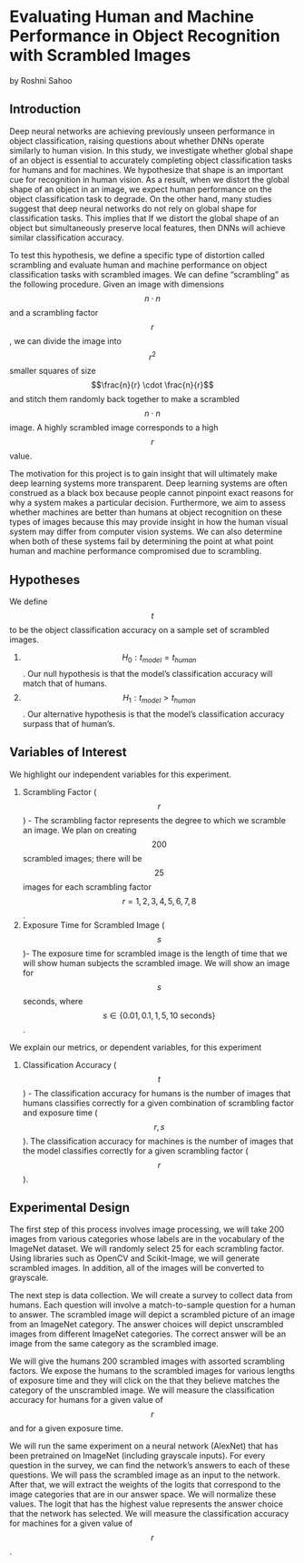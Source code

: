 # Evaluating Human and Machine Performance in Object Recognition with Scrambled Images 
by Roshni Sahoo

## Introduction

Deep neural networks are achieving previously unseen performance in object classification, raising questions about whether DNNs operate similarly to human vision. In this study, we investigate whether global shape of an object is essential to accurately completing object classification tasks for humans and for machines. We hypothesize that shape is an important cue for recognition in human vision. As a result, when we distort the global shape of an object in an image, we expect human performance on the object classification task to degrade. On the other hand, many studies suggest that deep neural networks do not rely on global shape for classification tasks. This implies that If we distort the global shape of an object but simultaneously preserve local features, then DNNs will achieve similar classification accuracy. 

To test this hypothesis, we define a specific type of distortion called scrambling and evaluate human and machine performance on object classification tasks with scrambled images. We can define “scrambling” as the following procedure. Given an image with dimensions $$n \cdot n$$ and a scrambling factor $$r$$, we can divide the image into $$r^2$$ smaller squares of size $$\frac{n}{r} \cdot \frac{n}{r}$$ and stitch them randomly back together to make a scrambled $$n \cdot n$$ image. A highly scrambled image corresponds to a high $$r$$ value.

The motivation for this project is to gain insight that will ultimately make deep learning systems more transparent. Deep learning systems are often construed as a black box because people cannot pinpoint exact reasons for why a system makes a particular decision. Furthermore, we aim to assess whether machines are better than humans at object recognition on these types of images because this may provide insight in how the human visual system may differ from computer vision systems. We can also determine when both of these systems fail by determining the point at what point human and machine performance compromised due to scrambling. 

## Hypotheses

We define $$t$$ to be the object classification accuracy on a sample set of scrambled images. 

1. $$H_{0}: t_{model} = t_{human}$$.  Our null hypothesis is that the model’s classification accuracy will match that of humans.
2. $$H_{1}: t_{model} > t_{human}$$.  Our alternative hypothesis is that the model’s classification accuracy surpass that of human’s.
## Variables of Interest

We highlight our independent variables for this experiment.

1. Scrambling Factor ($$r$$) - The scrambling factor represents the degree to which we scramble an image. We plan on creating $$200$$ scrambled images; there will be $$25$$ images for each scrambling factor $$r=1, 2, 3, 4, 5, 6, 7, 8$$.
2.  Exposure Time for Scrambled Image ($$s$$)- The exposure time for scrambled image is the length of time that we will show human subjects the scrambled image. We will show an image for $$s$$seconds, where $$s \in \{0.01, 0.1, 1, 5, 10 \text{ seconds}\}$$.

We explain our metrics, or dependent variables, for this experiment

1. Classification Accuracy ($$t$$) - The classification accuracy for humans is the number of images that humans classifies correctly for a given combination of scrambling factor and exposure time ($$r, s$$). The classification accuracy for machines is the number of images that the model classifies correctly for a given scrambling factor ($$r$$).
## Experimental Design

The first step of this process involves image processing, we will take 200 images from various categories whose labels are in the vocabulary of the ImageNet dataset. We will randomly select 25 for each scrambling factor. Using libraries such as OpenCV and Scikit-Image, we will generate scrambled images. In addition, all of the images will be converted to grayscale.

The next step is data collection. We will create a survey to collect data from humans. Each question will involve a match-to-sample question for a human to answer.  The scrambled image will depict a scrambled picture of an image from an ImageNet category. The answer choices will depict unscrambled images from different ImageNet categories. The correct answer will be an image from the same category as the scrambled image. 

We will give the humans 200 scrambled images with assorted scrambling factors. We expose the humans to the scrambled images for various lengths of exposure time and they will click on the that they believe matches the category of the unscrambled image. We will measure the classification accuracy for humans for a given value of $$r$$ and for a given exposure time.

We will run the same experiment on a neural network (AlexNet) that has been pretrained on ImageNet (including grayscale inputs). For every question in the survey, we can find the network’s answers to each of these questions. We will pass the scrambled image as an input to the network. After that, we will extract the weights of the logits that correspond to the image categories that are in our answer space. We will normalize these values. The logit that has the highest value represents the answer choice that the network has selected. We will measure the classification accuracy for machines for a given value of $$r$$.






